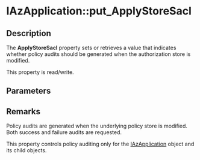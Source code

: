 # IAzApplication::put_ApplyStoreSacl

## Description

The **ApplyStoreSacl** property sets or retrieves a value that indicates whether policy audits should be generated when the authorization store is modified.

This property is read/write.

## Parameters

## Remarks

Policy audits are generated when the underlying policy store is modified. Both success and failure audits are requested.

This property controls policy auditing only for the [IAzApplication](https://learn.microsoft.com/windows/desktop/api/azroles/nn-azroles-iazapplication) object and its child objects.